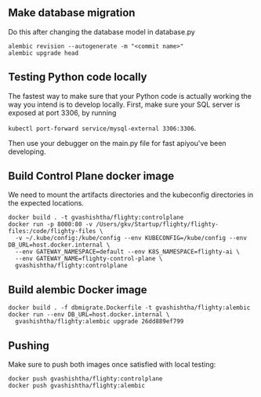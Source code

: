 ## Make database migration

Do this after changing the database model in database.py

```
alembic revision --autogenerate -m "<commit name>"
alembic upgrade head
```

## Testing Python code locally

The fastest way to make sure that your Python code is actually working the way you intend
is to develop locally. First, make sure your SQL server is exposed at port 3306, by running

`kubectl port-forward service/mysql-external 3306:3306`.

Then use your debugger on the main.py file for fast apiyou've been developing.


## Build Control Plane docker image

We need to mount the artifacts directories and the kubeconfig directories in the expected locations.
```
docker build . -t gvashishtha/flighty:controlplane
docker run -p 8000:80 -v /Users/gkv/Startup/flighty/flighty-files:/code/flighty-files \
  -v ~/.kube/config:/kube/config --env KUBECONFIG=/kube/config --env DB_URL=host.docker.internal \
  --env GATEWAY_NAMESPACE=default --env K8S_NAMESPACE=flighty-ai \
  --env GATEWAY_NAME=flighty-control-plane \
  gvashishtha/flighty:controlplane 
```

## Build alembic Docker image

```
docker build . -f dbmigrate.Dockerfile -t gvashishtha/flighty:alembic
docker run --env DB_URL=host.docker.internal \
  gvashishtha/flighty:alembic upgrade 26dd889ef799
```

## Pushing

Make sure to push both images once satisfied with local testing:

```
docker push gvashishtha/flighty:controlplane
docker push gvashishtha/flighty:alembic
```